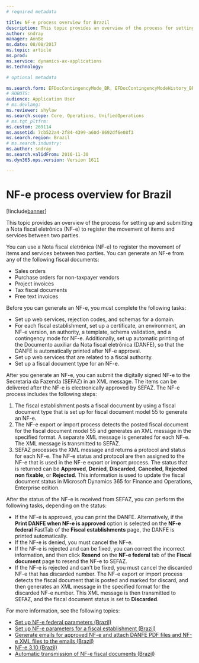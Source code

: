 ```yaml
---
# required metadata

title: NF-e process overview for Brazil
description: This topic provides an overview of the process for setting up and submitting a Nota fiscal eletrônica (NF-e) to register the movement of items and services between two parties.
author: sndray
manager: AnnBe
ms.date: 08/08/2017
ms.topic: article
ms.prod: 
ms.service: dynamics-ax-applications
ms.technology: 

# optional metadata

ms.search.form: EFDocContingencyMode_BR, EFDocContingencyModeHistory_BR, EFDocCorrectionLetter_BR, EFDocEmailAccountConfiguration_BR, EFDocEmailStatus_BR, EFDocHist_BR, EFDocParameters_BR, EFDocServiceInquire_BR, FiscalDocument_BR
# ROBOTS: 
audience: Application User
# ms.devlang: 
ms.reviewer: shylaw
ms.search.scope: Core, Operations, UnifiedOperations
# ms.tgt_pltfrm: 
ms.custom: 269114
ms.assetid: 7cb522a4-2f84-4399-a60d-8692df6e08f3
ms.search.region: Brazil
# ms.search.industry: 
ms.author: sndray
ms.search.validFrom: 2016-11-30
ms.dyn365.ops.version: Version 1611

---
```


# NF-e process overview for Brazil

[!include[banner](../includes/banner.md)]


This topic provides an overview of the process for setting up and submitting a Nota fiscal eletrônica (NF-e) to register the movement of items and services between two parties.

You can use a Nota fiscal eletrônica (NF-e) to register the movement of items and services between two parties. You can generate an NF-e from any of the following fiscal documents:

-   Sales orders
-   Purchase orders for non-taxpayer vendors
-   Project invoices
-   Tax fiscal documents
-   Free text invoices

Before you can generate an NF-e, you must complete the following tasks:

-   Set up web services, rejection codes, and schemas for a domain.
-   For each fiscal establishment, set up a certificate, an environment, an NF-e version, an authority, a template, schema validation, and a contingency mode for NF-e. Additionally, set up automatic printing of the Documento auxiliar da Nota fiscal eletrônica (DANFE), so that the DANFE is automatically printed after NF-e approval.
-   Set up web services that are related to a fiscal authority.
-   Set up a fiscal document type for an NF-e.

After you generate an NF-e, you can submit the digitally signed NF-e to the Secretaria da Fazenda (SEFAZ) in an XML message. The items can be delivered after the NF-e is electronically approved by SEFAZ. The NF-e process includes the following steps:

1.  The fiscal establishment posts a fiscal document by using a fiscal document type that is set up for fiscal document model 55 to generate an NF-e.
2.  The NF-e export or import process detects the posted fiscal document for the fiscal document model 55 and generates an XML message in the specified format. A separate XML message is generated for each NF-e. The XML message is transmitted to SEFAZ.
3.  SEFAZ processes the XML message and returns a protocol and status for each NF-e. The NF-e status and protocol are then assigned to the NF-e that is used in the NF-e export or import process. The status that is returned can be **Approved**, **Denied**, **Discarded**, **Canceled**, **Rejected non fixable**, or **Rejected**. This information is used to update the fiscal document status in Microsoft Dynamics 365 for Finance and Operations, Enterprise edition.

After the status of the NF-e is received from SEFAZ, you can perform the following tasks, depending on the status:

-   If the NF-e is approved, you can print the DANFE. Alternatively, if the **Print DANFE when NF-e is approved** option is selected on the **NF-e federal** FastTab of the **Fiscal establishments** page, the DANFE is printed automatically.
-   If the NF-e is denied, you must cancel the NF-e.
-   If the NF-e is rejected and can be fixed, you can correct the incorrect information, and then click **Resend** on the **NF-e federal** tab of the **Fiscal document** page to resend the NF-e to SEFAZ.
-   If the NF-e is rejected and can't be fixed, you must cancel the discarded NF-e that has discarded number. The NF-e export or import process detects the fiscal document that is posted and marked for discard, and then generates an XML message in the specified format for the discarded NF-e number. This XML message is then transmitted to SEFAZ, and the fiscal document status is set to **Discarded**.


For more information, see the following topics:

 - [Set up NF-e federal parameters (Brazil)](tasks/br-00053-1-set-up-nf-e-federal-parameters.md)
 - [Set up NF-e parameters for a fiscal establishment (Brazil)](tasks/br-00053-2-set-up-nf-e-parameters-fiscal-establishment.md)
 - [Generate emails for approved NF-e and attach DANFE PDF files and NF-e XML files to the emails (Brazil)](tasks/br-00053-3-generate-emails-approved-nf-e-attach-danfe-pdf-files-nf-e-xml-files-emails.md)
 - [NF-e 3.10 (Brazil)](tasks/br-00053-nf-e-3-10.md)
 - [Automatic transmission of NF-e fiscal documents (Brazil)](tasks/br-00058-automatic-transmission-nf-e-fiscal-documents.md)

